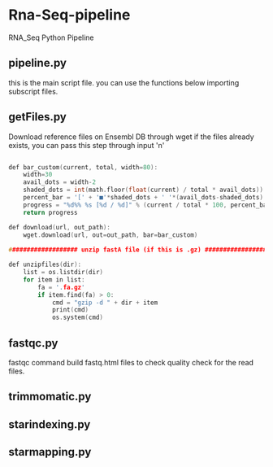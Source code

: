 # Rna-Seq-pipeline
RNA_Seq Python Pipeline 

## pipeline.py 

this is the main script file.
you can use the functions below importing subscript files.

## getFiles.py

Download reference files on Ensembl DB through wget 
if the files already exists, you can pass this step through input 'n' 

```c

def bar_custom(current, total, width=80):
    width=30
    avail_dots = width-2
    shaded_dots = int(math.floor(float(current) / total * avail_dots))
    percent_bar = '[' + '■'*shaded_dots + ' '*(avail_dots-shaded_dots) + ']'
    progress = "%d%% %s [%d / %d]" % (current / total * 100, percent_bar, current, total)
    return progress

def download(url, out_path):
    wget.download(url, out=out_path, bar=bar_custom)
    
################### unzip fastA file (if this is .gz) #########################

def unzipfiles(dir):
    list = os.listdir(dir)
    for item in list:
        fa = '.fa.gz'
        if item.find(fa) > 0:
            cmd = "gzip -d " + dir + item
            print(cmd)
            os.system(cmd)   
```


## fastqc.py 

fastqc command build fastq.html files to check quality check for the read files.

## trimmomatic.py

## starindexing.py

## starmapping.py

